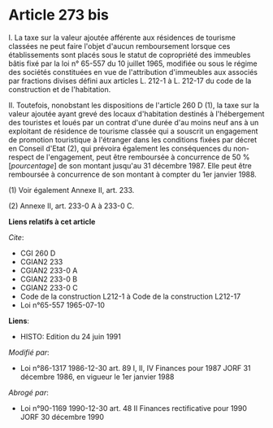 # Article 273 bis

I. La taxe sur la valeur ajoutée afférente aux résidences de tourisme classées ne peut faire l'objet d'aucun remboursement
lorsque ces établissements sont placés sous le statut de copropriété des immeubles bâtis fixé par la loi n° 65-557 du 10
juillet 1965, modifiée ou sous le régime des sociétés constituées en vue de l'attribution d'immeubles aux associés par
fractions divises défini aux articles L. 212-1 à L. 212-17 du code de la construction et de l'habitation.

II. Toutefois, nonobstant les dispositions de l'article 260 D (1), la taxe sur la valeur ajoutée ayant grevé des locaux
d'habitation destinés à l'hébergement des touristes et loués par un contrat d'une durée d'au moins neuf ans à un exploitant
de résidence de tourisme classée qui a souscrit un engagement de promotion touristique à l'étranger dans les conditions
fixées par décret en Conseil d'Etat (2), qui prévoira également les conséquences du non-respect de l'engagement, peut être
remboursée à concurrence de 50 % [*pourcentage*] de son montant jusqu'au 31 décembre 1987. Elle peut être remboursée à
concurrence de son montant à compter du 1er janvier 1988.

(1) Voir également Annexe II, art. 233.

(2) Annexe II, art. 233-0 A à 233-0 C.

**Liens relatifs à cet article**

_Cite_:

  - CGI 260 D
  - CGIAN2 233
  - CGIAN2 233-0 A
  - CGIAN2 233-0 B
  - CGIAN2 233-0 C
  - Code de la construction L212-1 à Code de la construction L212-17
  - Loi n°65-557 1965-07-10

**Liens**:

  - HISTO: Edition du 24 juin 1991

_Modifié par_:

  - Loi n°86-1317 1986-12-30 art. 89 I, II, IV Finances pour 1987 JORF 31 décembre 1986, en vigueur le 1er janvier 1988

_Abrogé par_:

  - Loi n°90-1169 1990-12-30 art. 48 II Finances rectificative pour 1990 JORF 30 décembre 1990
